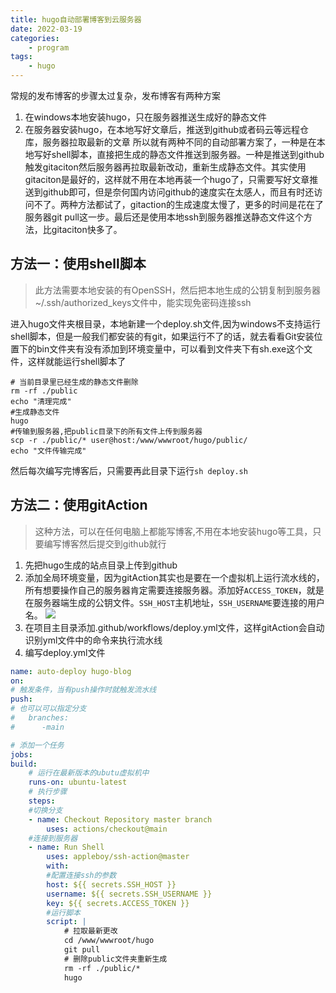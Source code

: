 ```yaml
---
title: hugo自动部署博客到云服务器
date: 2022-03-19
categories:
    - program
tags: 
    - hugo
---
```


常规的发布博客的步骤太过复杂，发布博客有两种方案

1. 在windows本地安装hugo，只在服务器推送生成好的静态文件
2. 在服务器安装hugo，在本地写好文章后，推送到github或者码云等远程仓库，服务器拉取最新的文章
所以就有两种不同的自动部署方案了，一种是在本地写好shell脚本，直接把生成的静态文件推送到服务器。一种是推送到github触发gitaciton然后服务器再拉取最新改动，重新生成静态文件。其实使用gitaciton是最好的，这样就不用在本地再装一个hugo了，只需要写好文章推送到github即可，但是奈何国内访问github的速度实在太感人，而且有时还访问不了。两种方法都试了，gitaction的生成速度太慢了，更多的时间是花在了服务器git pull这一步。最后还是使用本地ssh到服务器推送静态文件这个方法，比gitaciton快多了。

## 方法一：使用shell脚本

> 此方法需要本地安装的有OpenSSH，然后把本地生成的公钥复制到服务器~/.ssh/authorized_keys文件中，能实现免密码连接ssh

进入hugo文件夹根目录，本地新建一个deploy.sh文件,因为windows不支持运行shell脚本，但是一般我们都安装的有git，如果运行不了的话，就去看看Git安装位置下的bin文件夹有没有添加到环境变量中，可以看到文件夹下有sh.exe这个文件，这样就能运行shell脚本了

```shell
# 当前目录里已经生成的静态文件删除
rm -rf ./public 
echo "清理完成"
#生成静态文件
hugo 
#传输到服务器,把public目录下的所有文件上传到服务器
scp -r ./public/* user@host:/www/wwwroot/hugo/public/
echo "文件传输完成"
```

然后每次编写完博客后，只需要再此目录下运行`sh deploy.sh`

## 方法二：使用gitAction

> 这种方法，可以在任何电脑上都能写博客,不用在本地安装hugo等工具，只要编写博客然后提交到github就行

1. 先把hugo生成的站点目录上传到github
2. 添加全局环境变量，因为gitAction其实也是要在一个虚拟机上运行流水线的，所有想要操作自己的服务器肯定需要连接服务器。添加好`ACCESS_TOKEN`，就是在服务器端生成的公钥文件。`SSH_HOST`主机地址，`SSH_USERNAME`要连接的用户名。
![](https://img.blazarx.xyz/img/20220320152708.png)
3. 在项目主目录添加.github/workflows/deploy.yml文件，这样gitAction会自动识别yml文件中的命令来执行流水线
4. 编写deploy.yml文件

```yml
name: auto-deploy hugo-blog
on:
# 触发条件，当有push操作时就触发流水线
push:
# 也可以可以指定分支
#   branches:
#      -main

# 添加一个任务 
jobs:
build:
    # 运行在最新版本的ubutu虚拟机中
    runs-on: ubuntu-latest
    # 执行步骤
    steps:
    #切换分支
    - name: Checkout Repository master branch
        uses: actions/checkout@main
    #连接到服务器
    - name: Run Shell
        uses: appleboy/ssh-action@master
        with:
        #配置连接ssh的参数
        host: ${{ secrets.SSH_HOST }} 
        username: ${{ secrets.SSH_USERNAME }}
        key: ${{ secrets.ACCESS_TOKEN }}
        #运行脚本
        script: |
            # 拉取最新更改
            cd /www/wwwroot/hugo
            git pull
            # 删除public文件夹重新生成
            rm -rf ./public/*
            hugo
```
